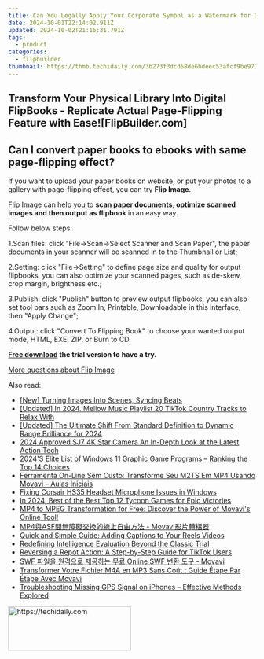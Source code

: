 ```yaml
---
title: Can You Legally Apply Your Corporate Symbol as a Watermark for Digital Books Using Flipping Book Technology?
date: 2024-10-01T22:14:02.911Z
updated: 2024-10-02T21:16:31.791Z
tags:
  - product
categories:
  - flipbuilder
thumbnail: https://thmb.techidaily.com/3b273f3dcd58de6bdeec53afcf9be971cffb1887a1cf9aa58c2806ddb93b59d9.jpg
---
```


## Transform Your Physical Library Into Digital FlipBooks - Replicate Actual Page-Flipping Feature with Ease![FlipBuilder.com]

## Can I convert paper books to ebooks with same page-flipping effect?

If you want to upload your paper books on website, or put your photos to a gallery with page-flipping effect, you can try **Flip Image**. 

[Flip Image](https://tools.techidaily.com/flipbuilder/products/) can help you to **scan paper documents, optimize scanned images and then output as flipbook** in an easy way.

Follow below steps:

1.Scan files: click "File->Scan->Select Scanner and Scan Paper", the paper documents in your scanner will be scanned in to the Thumbnail or List;

2.Setting: click "File->Setting" to define page size and quality for output flipbooks, you can also optimize your scanned pages, such as de-skew, crop margin, brightness etc.;

3.Publish: click "Publish" button to preview output flipbooks, you can also set tool bars such as Zoom In, Printable, Downloadable in this interface, then "Apply Change";

4.Output: click "Convert To Flipping Book" to choose your wanted output mode, HTML, EXE, ZIP, or Burn to CD.

**[Free download](https://tools.techidaily.com/flipbuilder/products/) the trial version to have a try.** 

[More questions about Flip Image](https://tools.techidaily.com/flipbuilder/products/)

<ins class="adsbygoogle"
     style="display:block"
     data-ad-format="autorelaxed"
     data-ad-client="ca-pub-7571918770474297"
     data-ad-slot="1223367746"></ins>

<ins class="adsbygoogle"
     style="display:block"
     data-ad-client="ca-pub-7571918770474297"
     data-ad-slot="8358498916"
     data-ad-format="auto"
     data-full-width-responsive="true"></ins>

<span class="atpl-alsoreadstyle">Also read:</span>
<div><ul>
<li><a href="https://some-guidance.techidaily.com/new-turning-images-into-scenes-syncing-beats/"><u>[New] Turning Images Into Scenes, Syncing Beats</u></a></li>
<li><a href="https://tiktok-video-recordings.techidaily.com/updated-in-2024-mellow-music-playlist-20-tiktok-country-tracks-to-relax-with/"><u>[Updated] In 2024, Mellow Music Playlist 20 TikTok Country Tracks to Relax With</u></a></li>
<li><a href="https://article-helps.techidaily.com/updated-the-ultimate-shift-from-standard-definition-to-dynamic-range-brilliance-for-2024/"><u>[Updated] The Ultimate Shift From Standard Definition to Dynamic Range Brilliance for 2024</u></a></li>
<li><a href="https://fox-boxes.techidaily.com/2024-approved-sj7-4k-star-camera-an-in-depth-look-at-the-latest-action-tech/"><u>2024 Approved SJ7 4K Star Camera An In-Depth Look at the Latest Action Tech</u></a></li>
<li><a href="https://win-lab.techidaily.com/2024s-elite-list-of-windows-11-graphic-game-programs-ranking-the-top-14-choices/"><u>2024'S Elite List of Windows 11 Graphic Game Programs – Ranking the Top 14 Choices</u></a></li>
<li><a href="https://win-lab.techidaily.com/ferramenta-on-line-sem-custo-transforme-seu-m2ts-em-mp4-usando-movavi-aulas-iniciais/"><u>Ferramenta On-Line Sem Custo: Transforme Seu M2TS Em MP4 Usando Movavi – Aulas Iniciais</u></a></li>
<li><a href="https://sound-issues.techidaily.com/fixing-corsair-hs35-headset-microphone-issues-in-windows/"><u>Fixing Corsair HS35 Headset Microphone Issues in Windows</u></a></li>
<li><a href="https://screen-capture.techidaily.com/in-2024-best-of-the-best-top-12-tycoon-games-for-epic-victories/"><u>In 2024, Best of the Best Top 12 Tycoon Games for Epic Victories</u></a></li>
<li><a href="https://win-lab.techidaily.com/mp4-to-mpeg-transformation-for-free-discover-the-power-of-movavis-online-tool/"><u>MP4 to MPEG Transformation for Free: Discover the Power of Movavi's Online Tool!</u></a></li>
<li><a href="https://win-lab.techidaily.com/1726228209297-mp4asf-movavi/"><u>MP4與ASF間無障礙交換的線上自由方法 - Movavi影片轉檔器</u></a></li>
<li><a href="https://win-lab.techidaily.com/quick-and-simple-guide-adding-captions-to-your-reels-videos/"><u>Quick and Simple Guide: Adding Captions to Your Reels Videos</u></a></li>
<li><a href="https://tech-haven.techidaily.com/redefining-intelligence-evaluation-beyond-the-classic-trial/"><u>Redefining Intelligence Evaluation Beyond the Classic Trial</u></a></li>
<li><a href="https://tech-renaissance.techidaily.com/reversing-a-repot-action-a-step-by-step-guide-for-tiktok-users/"><u>Reversing a Repot Action: A Step-by-Step Guide for TikTok Users</u></a></li>
<li><a href="https://win-lab.techidaily.com/swf-online-swf-movavi/"><u>SWF 파일을 원격으로 제공하는 무료 Online SWF 변환 도구 - Movavi</u></a></li>
<li><a href="https://win-lab.techidaily.com/transformer-votre-fichier-m4a-en-mp3-sans-cout-guide-etape-par-etape-avec-movavi/"><u>Transformer Votre Fichier M4A en MP3 Sans Coût : Guide Étape Par Étape Avec Movavi</u></a></li>
<li><a href="https://fox-that.techidaily.com/troubleshooting-missing-gps-signal-on-iphones-effective-methods-explored/"><u>Troubleshooting Missing GPS Signal on iPhones – Effective Methods Explored</u></a></li>
</ul></div>

<!-- affiliate ads begin -->
<a href="https://bluettius.sjv.io/c/5597632/2139112/17108" target="_top" id="2139112">
  <img src="//a.impactradius-go.com/display-ad/17108-2139112" border="0" alt="https://techidaily.com" width="250" height="90"/>
</a>
<img height="0" width="0" src="https://bluettius.sjv.io/i/5597632/2139112/17108" style="position:absolute;visibility:hidden;" border="0" />
<!-- affiliate ads end -->

